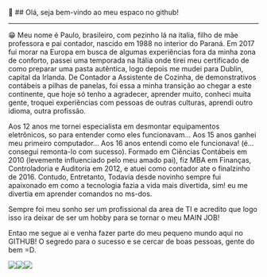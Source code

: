 👋 ## Olá, seja bem-vindo ao meu espaco no github!
_____________________________________________________________________________________________________________________________________________________________

😁 Meu nome é Paulo, brasileiro, com pezinho lá na italia, filho de mãe professora e pai contador, nascido em 1988 no interior do Paraná. Em 2017 fui morar na Europa em busca de algumas experiências fora da minha zona de conforto, passei uma temporada na Itália onde tirei meu certificado de como preparar uma pasta autêntica, logo depois me mudei para Dublin, capital da Irlanda. De Contador a Assistente de Cozinha, de demonstrativos contábeis a pilhas de panelas, foi essa a minha transição ao chegar a este continente, que hoje só tenho a agradecer, aprender muito, conheci muita gente, troquei experiências com pessoas de outras culturas, aprendi outro idioma, outra profissão. 

Aos 12 anos me tornei especialista em desmontar equipamentos eletrônicos, so para entender como eles funcionavam... Aos 15 anos ganhei meu primeiro computador... Aos 16 anos entendi como ele funcionava! (é... consegui remonta-lo com sucesso). Formado em Ciências Contábeis em 2010 (levemente influenciado pelo meu amado pai), fiz MBA em Finanças, Controladoria e Auditoria em 2012, e atuei como contador ate o finalzinho de 2016. Contudo, Entretanto, Todavia desde novinho sempre fui apaixonado em como a tecnologia fazia a vida mais divertida, sim! eu me divertia em aprender comandos no ms-dos. 

Sempre foi meu sonho ser um profissional da area de  TI e acredito que logo isso ira deixar de ser um hobby para se tornar o meu MAIN JOB!

Entao me segue ai e venha fazer parte do meu pequeno mundo aqui no GITHUB! O segredo para o sucesso e se cercar de boas pessoas, gente do bem =D.

<div>
  <a href="https://www.linkedin.com/in/paulocataneo/" target="_blank"><img src="https://img.shields.io/badge/LinkedIn-0077B5?style=for-the-badge&logo=linkedin&logoColor=white"
  <a href="https://www.instagram.com/prcataneo/" target="_blank"><img src="https://img.shields.io/badge/Instagram-E4405F?style=for-the-badge&logo=instagram&logoColor=white"
  <a href="https://www.facebook.com/prcataneo" target="_blank"><img src="https://img.shields.io/badge/Facebook-1877F2?style=for-the-badge&logo=facebook&logoColor=white"
</div>
